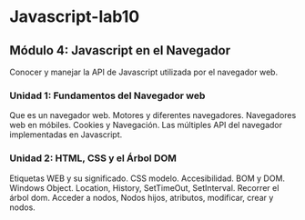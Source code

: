 # Javascript-lab10

## Módulo 4: Javascript en el Navegador
Conocer y manejar la API de Javascript utilizada por el navegador web.

### Unidad 1: Fundamentos del Navegador web
Que es un navegador web. 
Motores y diferentes navegadores. 
Navegadores web en móbiles. 
Cookies y Navegación. 
Las múltiples API del navegador implementadas en Javascript.


### Unidad 2: HTML, CSS y el Árbol DOM
Etiquetas WEB y su significado. CSS modelo. Accesibilidad. BOM y DOM. Windows Object. Location, History, SetTimeOut, SetInterval. Recorrer el árbol dom. Acceder a nodos, Nodos hijos, atributos, modificar, crear y nodos.